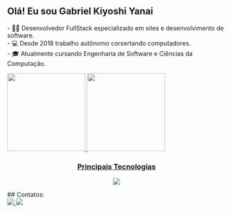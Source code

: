 ## Olá! Eu sou Gabriel Kiyoshi Yanai

<p>- 👨‍💻 Desenvolvedor FullStack especializado em sites e desenvolvimento de software. </br>
- 💻 Desde 2018 trabalho autônomo corsertando computadores.  </br>
- 🎓 Atualmente cursando Engenharia de Software e Ciências da Computação.  </br>

<div>
  <a href="https://github.com/Gabriel292Yanai">
  <img loading="lazy" height="180em" src="https://github-readme-stats.vercel.app/api/top-langs/?username=Gabriel292Yanai&layout=compact&langs_count=7&theme=dracula"/>
  <img loading="lazy" height="180em" src="https://github-readme-stats.vercel.app/api?username=Gabriel292Yanai&show_icons=true&theme=dracula&include_all_commits=true&count_private=true"/>
</div>

<h3 align="center">Principais Tecnologias</h3>
<p align="center">
  <a href="https://skillicons.dev">
    <img src="https://skillicons.dev/icons?i=c,css,html,js,java,nodejs,py,react,mysql" />
  </a>
</p>
## Contatos:
<div>
  <a href="mailto:gkyanai292@gmail.com">
    <img src="https://img.shields.io/badge/Gmail-D14836?style=for-the-badge&logo=gmail&logoColor=white"/>
  </a>
  <a href="https://www.linkedin.com/in/gabriel-kiyoshi-yanai-3aa2171a7">
    <img src="https://img.shields.io/badge/LinkedIn-0077B5?style=for-the-badge&logo=linkedin&logoColor=white">
  </a>
</div>




